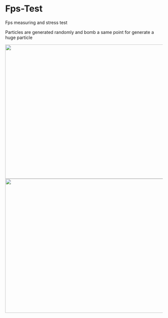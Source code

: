 # Fps-Test
Fps measuring and stress test

Particles are generated randomly and bomb a same point for generate a huge particle

<img src="https://mtt0og.bn1302.livefilestore.com/y3mCZM7i1Mmxnxhr9sYaIr-VQ5uVAplOVsFox48ulT3IK9mrq9q31qTUPTjYlppWnNljRY9mnClMXaEMZ4lfAs2kmtKkbvVEY3p2YsbmQ5LgZAs9nqrIcJaB6ef8uQ9Bg8z1gx099c3H22EOmUQxDcsNILpk7C3tpw2xBUYGEQ47NA?width=1221&height=430&cropmode=none" width="1221" height="430" />

<img src="https://mtt1og.bn1302.livefilestore.com/y3m9HRs7Y_P5pFYT3Nj4PcLUhlWu-LSxJ78u9gfPmVVqRByu2-m8tzQAgK754XrD6QPTwGK8WxtIo5BNc22Rkw03LMKka-5x4Dt4DQlVOnX0QfXZ-5JO7IeaUJnZvsni10zddbFyGxZmIbxJU9SckM05UkTbRU7ZCdr2MfXqMi4P2c?width=1224&height=430&cropmode=none" width="1224" height="430" />
